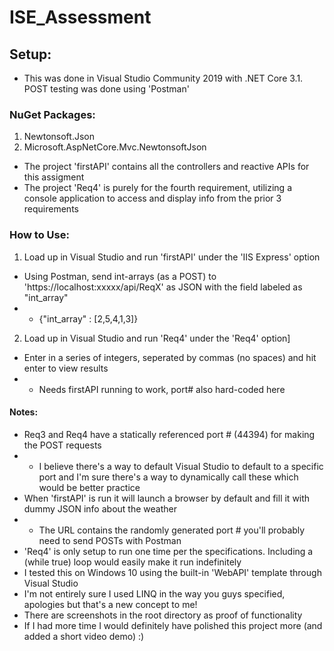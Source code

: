 # ISE_Assessment

## Setup:
* This was done in Visual Studio Community 2019 with .NET Core 3.1. POST testing was done using 'Postman'

### NuGet Packages:
1. Newtonsoft.Json
2. Microsoft.AspNetCore.Mvc.NewtonsoftJson

* The project 'firstAPI' contains all the controllers and reactive APIs for this assigment
* The project 'Req4' is purely for the fourth requirement, utilizing a console application to access and display info from the prior 3 requirements

### How to Use:
1. Load up in Visual Studio and run 'firstAPI' under the 'IIS Express' option
* Using Postman, send int-arrays (as a POST) to 'https://localhost:xxxxx/api/ReqX' as JSON with the field labeled as "int_array"
* * {"int_array" : [2,5,4,1,3]}
2. Load up in Visual Studio and run 'Req4' under the 'Req4' option]
* Enter in a series of integers, seperated by commas (no spaces) and hit enter to view results
* * Needs firstAPI running to work, port# also hard-coded here

#### Notes:
* Req3 and Req4 have a statically referenced port # (44394) for making the POST requests
* * I believe there's a way to default Visual Studio to default to a specific port and I'm sure there's a way to dynamically call these which would be better practice
* When 'firstAPI' is run it will launch a browser by default and fill it with dummy JSON info about the weather
* * The URL contains the randomly generated port # you'll probably need to send POSTs with Postman
* 'Req4' is only setup to run one time per the specifications. Including a (while true) loop would easily make it run indefinitely
* I tested this on Windows 10 using the built-in 'WebAPI' template through Visual Studio
* I'm not entirely sure I used LINQ in the way you guys specified, apologies but that's a new concept to me!
* There are screenshots in the root directory as proof of functionality
* If I had more time I would definitely have polished this project more (and added a short video demo) :)
